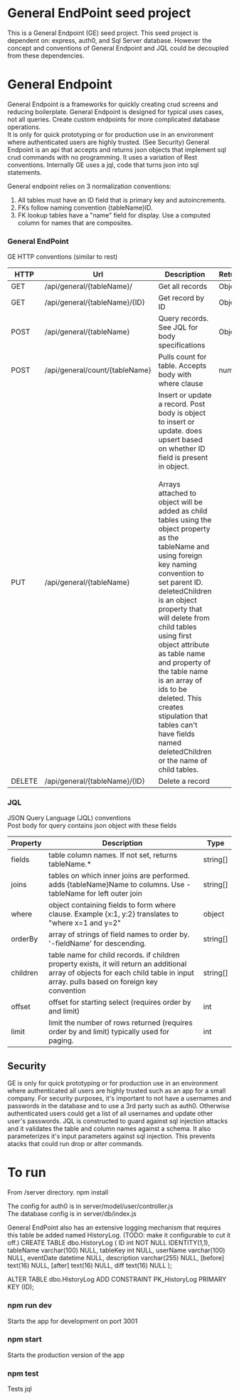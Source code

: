 # General EndPoint seed project
This is a General Endpoint (GE) seed project. This seed project is dependent on: express, auth0, and Sql Server database. However the concept and conventions of General Endpoint and JQL could be decoupled from these dependencies.

# General Endpoint
General Endpoint is a frameworks for quickly creating crud screens and reducing boilerplate.
General Endpoint is designed for typical uses cases, not all queries. Create custom endpoints for more complicated database operations.  
It is only for quick prototyping or for production use in an environment where authenticated users are highly trusted. (See Security)
General Endpoint is an api that accepts and returns json objects that implement sql crud commands with no programming. It uses a variation of Rest conventions. Internally GE uses a jql, code that turns json into sql statements.      

General endpoint relies on 3 normalization conventions:  
1. All tables must have an ID field that is primary key and autoincrements.  
2. FKs follow naming convention {tableName}ID.  
3. FK lookup tables have a "name" field for display. Use a computed column for names that are composites.   


### General EndPoint
GE HTTP conventions (similar to rest)

| HTTP | Url | Description | Returns
| --- | --- | --- | --- |
GET | /api/general/{tableName}/ | Get all records | Object[]
GET | /api/general/{tableName}/{ID} | Get record by ID | Object
POST | /api/general/{tableName} | Query records. See JQL for body specifications | Object[]
POST | /api/general/count/{tableName} | Pulls count for table. Accepts body with where clause | number
PUT | /api/general/{tableName} | Insert or update a record. Post body is object to insert or update. does upsert based on whether ID field is present in object. <br><br>Arrays attached to object will be added as child tables using the object property as the tableName and using foreign key naming convention to set parent ID. deletedChildren is an object property that will delete from child tables using first object attribute as table name and property of the table name is an array of ids to be deleted. This creates stipulation that tables can't have fields named deletedChildren or the name of child tables. |
DELETE | /api/general/{tableName}/{ID} | Delete a record |

### JQL
JSON Query Language (JQL) conventions  
Post body for query contains json object with these fields

Property | Description |Type |
---|--- |---|
fields| table column names. If not set, returns tableName.* | string[]
joins| tables on which inner joins are performed. adds {tableName}Name to columns. Use -tableName for left outer join | string[]
where| object containing fields to form where clause. Example {x:1, y:2} translates to "where x=1 and y=2" | object
orderBy| array of strings of field names to order by. '-fieldName' for descending.| string[]
children | table name for child records. if children property exists, it will return an additional array of objects for each child table in input array.  pulls based on foreign key convention | string[]
offset | offset for starting select (requires order by and limit) | int 
limit | limit the number of rows returned (requires order by and limit) typically used for paging. | int


## Security
GE is only for quick prototyping or for production use in an environment where authenticated all users are highly trusted such as an app for a small company. 
For security purposes, it's important to not have a usernames and passwords in the database and to use a 3rd party such as auth0. Otherwise authenticated users could get a list of all usernames and update other user's passwords.
JQL is constructed to guard against sql injection attacks and it validates the table and column names against a schema.
It also parameterizes it's input parameters against sql injection. 
This prevents atacks that could run drop or alter commands.

# To run

From /server directory.
npm install  

The config for auth0 is in server/model/user/controller.js  
The database config is in server/db/index.js  

General EndPoint also has an extensive logging mechanism that requires this table be added named HistoryLog. (TODO: make it configurable to cut it off.)
CREATE TABLE dbo.HistoryLog (
	ID int NOT NULL IDENTITY(1,1),
	tableName varchar(100) NULL,
	tableKey int NULL,
	userName varchar(100) NULL,
	eventDate datetime NULL,
	description varchar(255) NULL,
	[before] text(16) NULL,
	[after] text(16) NULL,
	diff text(16) NULL
);

ALTER TABLE dbo.HistoryLog ADD CONSTRAINT PK_HistoryLog PRIMARY KEY (ID);

### npm run dev  
Starts the app for development on port 3001  


### npm start 
Starts the production version of the app  

### npm test
Tests jql

